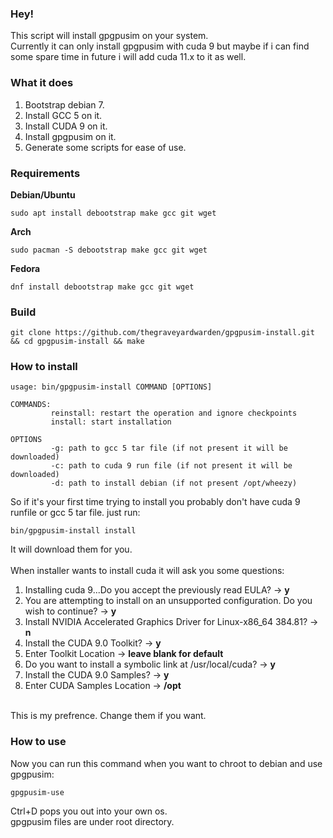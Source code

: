 ### Hey!
This script will install gpgpusim on your system.</br>
Currently it can only install gpgpusim with cuda 9 but maybe if i can find some spare time in future i will add cuda 11.x to it as well.</br>

### What it does
1. Bootstrap debian 7.
2. Install GCC 5 on it.
3. Install CUDA 9 on it.
4. Install gpgpusim on it.
5. Generate some scripts for ease of use.

### Requirements
**Debian/Ubuntu**</br>
```
sudo apt install debootstrap make gcc git wget
```
**Arch**</br>
```
sudo pacman -S debootstrap make gcc git wget
```
**Fedora**</br>
```
dnf install debootstrap make gcc git wget
```

### Build
```
git clone https://github.com/thegraveyardwarden/gpgpusim-install.git && cd gpgpusim-install && make
```

### How to install
```
usage: bin/gpgpusim-install COMMAND [OPTIONS]

COMMANDS:
         reinstall: restart the operation and ignore checkpoints
         install: start installation

OPTIONS
         -g: path to gcc 5 tar file (if not present it will be downloaded)
         -c: path to cuda 9 run file (if not present it will be downloaded)
         -d: path to install debian (if not present /opt/wheezy)
```
So if it's your first time trying to install you probably don't have cuda 9 runfile or gcc 5 tar file. just run:
```
bin/gpgpusim-install install
```
It will download them for you.</br>
</br>
When installer wants to install cuda it will ask you some questions:
1. Installing cuda 9...Do you accept the previously read EULA? -> **y**
2. You are attempting to install on an unsupported configuration. Do you wish to continue? -> **y**
3. Install NVIDIA Accelerated Graphics Driver for Linux-x86_64 384.81? -> **n**
4. Install the CUDA 9.0 Toolkit? -> **y**
5. Enter Toolkit Location -> **leave blank for default**
6. Do you want to install a symbolic link at /usr/local/cuda? -> **y**
7. Install the CUDA 9.0 Samples? -> **y**
8. Enter CUDA Samples Location -> **/opt**
</br>
This is my prefrence. Change them if you want.

### How to use
Now you can run this command when you want to chroot to debian and use gpgpusim:
```
gpgpusim-use
```
Ctrl+D pops you out into your own os.</br>
gpgpusim files are under root directory.</br>

